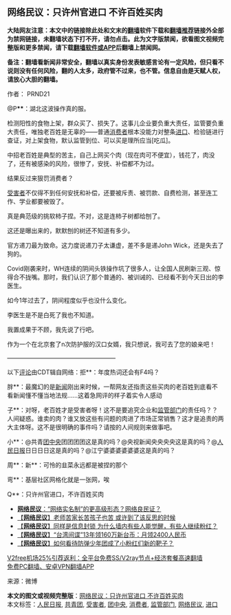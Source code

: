  <h2>网络民议：只许州官进口 不许百姓买肉</h2> <p class="notice"><b>大陆网友注意：本文中的链接除此处和文末的<a href="https://github.com/bannedbook/fanqiang" >翻墙</a>软件下载和<a href="https://github.com/killgcd/justmysocks/blob/master/README.md">翻墙推荐</a>链接外全部为禁网链接，未翻墙状态下打不开，请勿点击。此为文字版禁闻，欲看图文视频完整版和更多禁闻，请下载<a href="https://github.com/bannedbook/fanqiang">翻墙软件或APP</a>后翻墙上禁闻网。</p><p>备注：翻墙看新闻非常安全，翻墙以真实身份发表敏感言论有一定风险，但只看不说则没有任何风险，翻的人太多，政府管不过来，也不管。信息自由是天赋人权，请放心大胆的翻墙。</b></p>  <div class="entry"> <p>作者： PRND21</p> <p>@P<strong>**</strong>：湖北这波操作真的服。</p> <p>检测阳性的食物上架，群众买了、损失了。这事儿企业要负重大责任，监管要负重大责任，唯独老百姓是无辜的——普通<a href="https://www.bannedbook.org/bnews/tag/%E6%B6%88%E8%B4%B9%E8%80%85/" class="st_tag internal_tag" rel="tag" title="标签 消费者 下的日志">消费者</a>根本没能力对整条<a href="https://www.bannedbook.org/bnews/tag/%E8%BF%9B%E5%8F%A3/" class="st_tag internal_tag" rel="tag" title="标签 进口 下的日志">进口</a>、检验链进行查证，对上架食物，默认监管到位、可以买是理所应当[吃瓜]。</p> <p>中招老百姓是典型的苦主，自己上网买个肉（现在肉可不便宜），钱花了，肉没了，还有被感染的风险，很惨了，安抚、补偿都不为过。</p> <p>结果反过来狠罚消费者？</p> <p><a href="https://www.bannedbook.org/bnews/tag/%e5%8f%97%e5%ae%b3%e8%80%85/" class="st_tag internal_tag" rel="tag" title="标签 受害者 下的日志">受害者</a>不仅得不到任何安抚和补偿，还要被斥责、被罚款、自费检测，甚至连工作、学业都要被毁了。</p> <p>真是典范级的挑软柿子捏。不对，这是连柿子树都给刨了。</p>  <p>这还是曝出来的，默默刨的树还不知道有多少。</p> <p>官方递刀最为致命。这力度说递刀子太谦虚，差不多是递John Wick，还是失去了狗的。</p> <p>Covid刚袭来时，WH连续的阴间头铁操作坑了很多人，让全国人民刷新三观、惊得合不拢嘴。那时，我们认识了那个普通的、被训诫的、已经看不到今天日出的李医生。</p> <p>如今1年过去了，阴间程度似乎也没什么变化。</p> <p>李医生是不是白死了我也不知道。</p> <p>我置成果于不顾，我先说了行吧。</p> <p>作为一个在北京套了n次防护服的汉口女婿，我只想说，我可去了您的娘亲吧！</p>  <p>——————————————————</p> <p>以下<span class='wp_keywordlink_affiliate'><a href="https://www.bannedbook.org/bnews/comments/" title="新闻评论" target="_blank">评论</a></span>由CDT辑自网络：拒**：年度热词还会有F4吗？</p> <p>胖**：最魔幻的是<span class='wp_keywordlink_affiliate'><a href="https://www.bannedbook.org/" title="新闻">新闻</a></span>刚出来时候，一帮网友还指责这些买肉的老百姓到底看不看新闻懂不懂当地法规……这着急网评的样子着实令人感动</p> <p>子**：对呀，老百姓才是受害者呀！这不是要追究企业和<a href="https://www.bannedbook.org/bnews/tag/%E7%9B%91%E7%AE%A1%E9%83%A8%E9%97%A8/" class="st_tag internal_tag" rel="tag" title="标签 监管部门 下的日志">监管部门</a>的责任吗？？人间疑惑。谁卖的肉？谁又放这些有问题的肉进了市场正常销售？这才是追责的两大主体呀。这不是很明确的事件吗？请按的人间规则来做事吧。</p> <p>小**：@共青<a href="https://www.bannedbook.org/bnews/tag/%E5%9B%A2%E4%B8%AD%E5%A4%AE/" class="st_tag internal_tag" rel="tag" title="标签 团中央 下的日志">团中央</a>团团团团这是真的吗？@央视新闻央央央央这是真的吗？@<span class='wp_keywordlink'><a href="https://www.bannedbook.org/forum2/topic109.html" title="透视人民日报" target="_blank">人民日报</a></span>日日日日这是真的吗？@江宁婆婆婆婆婆婆这是真的吗？</p> <p>周**：新**：可怜的韭菜永远都是被捏的那个</p> <p>弯**：基层社区网格化就是一张网，唉</p>  <p>Q**：只许州官进口，不许百姓买肉</p> <ul class='op-related-articles' title='相关阅读'> <li><a href='https://www.bannedbook.org/bnews/comments/20201126/1437299.html' target='_blank'><b>网络民议</b>：“网络实名制”的更高级形态？网络良民证？</a></li> <li><a href='https://www.bannedbook.org/bnews/baitai/20201105/1426332.html' target='_blank'>【<b>网络民议</b>】老师苦家长苦孩子也苦 或许到了该反思的时候</a></li> <li><a href='https://www.bannedbook.org/bnews/baitai/20201102/1424389.html' target='_blank'>【<b>网络民议</b>】同样是信息封锁 为什么墙内有些人能觉醒，有些人继续粉红？</a></li> <li><a href='https://www.bannedbook.org/bnews/baitai/20201016/1414529.html' target='_blank'>【<b>网络民议</b>】“台湾间谍”13年领160万新台币：月领2400人民币</a></li> <li><a href='https://www.bannedbook.org/bnews/baitai/20201012/1412460.html' target='_blank'>【<b>网络民议</b>】如何看待防弹少年团成了小粉红们新的靶子？</a></li> </ul> <p class="texttj"> <a href="https://github.com/bannedbook/fanqiang/wiki/V2ray%E6%9C%BA%E5%9C%BA" target="_blank">V2free机场25%引荐返利：全平台免费SS/V2ray节点+经济套餐高速翻墙</a><br/> <a href="https://github.com/bannedbook/fanqiang/wiki/%E7%A6%81%E9%97%BB%E7%BD%91%E5%AE%89%E5%8D%93%E7%BF%BB%E5%A2%99%E6%96%B0%E9%97%BBAPP" target="_blank">免费PC翻墙、安卓VPN翻墙APP</a></p><p> 来源：微博 </p><a name='sharetosocial'></a>       <div><b>本文的图文或视频完整版</b>：<a href='https://www.bannedbook.org/bnews/comments/20201213/1446802.html'>网络民议：只许州官进口 不许百姓买肉</a></div>  </div><!--END ENTRY--> <div class="postfooter"> <div>本文标签：<a href="https://www.bannedbook.org/bnews/tag/%e4%ba%ba%e6%b0%91%e6%97%a5%e6%8a%a5/" rel="tag">人民日报</a>, <a href="https://www.bannedbook.org/bnews/tag/%e5%85%b1%e9%9d%92%e5%9b%a2/" rel="tag">共青团</a>, <a href="https://www.bannedbook.org/bnews/tag/%e5%8f%97%e5%ae%b3%e8%80%85/" rel="tag">受害者</a>, <a href="https://www.bannedbook.org/bnews/tag/%E5%9B%A2%E4%B8%AD%E5%A4%AE/" rel="tag">团中央</a>, <a href="https://www.bannedbook.org/bnews/tag/%E6%B6%88%E8%B4%B9%E8%80%85/" rel="tag">消费者</a>, <a href="https://www.bannedbook.org/bnews/tag/%E7%9B%91%E7%AE%A1%E9%83%A8%E9%97%A8/" rel="tag">监管部门</a>, <a href="https://www.bannedbook.org/bnews/tag/%e7%bd%91%e7%bb%9c%e6%b0%91%e8%ae%ae/" rel="tag">网络民议</a>, <a href="https://www.bannedbook.org/bnews/tag/%E8%BF%9B%E5%8F%A3/" rel="tag">进口</a></div>  </div><!--END POSTFOOTER--> 